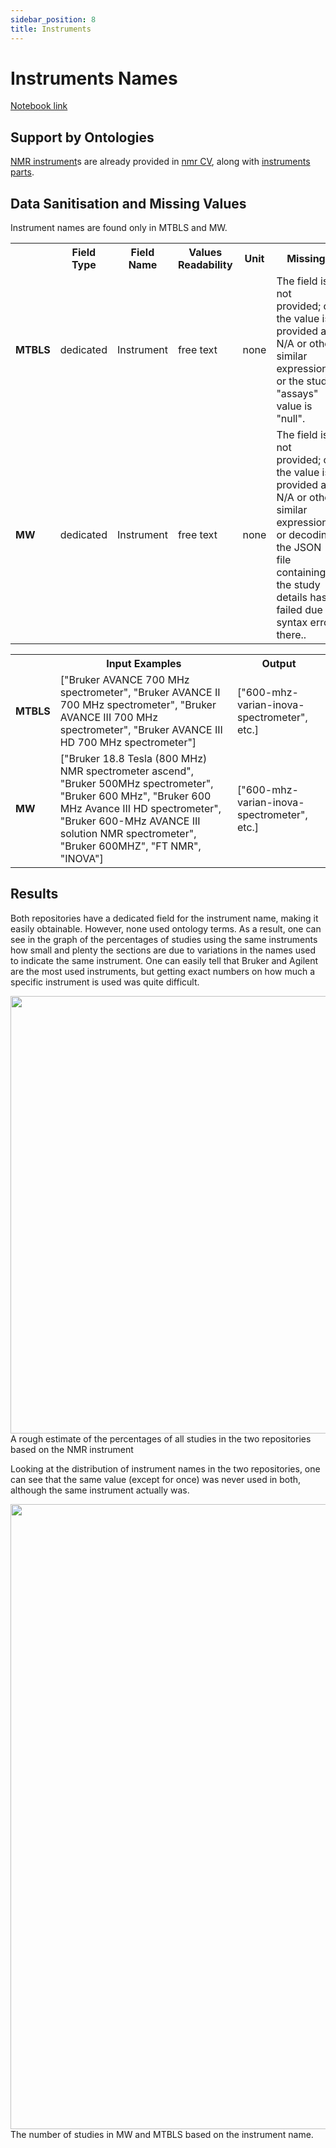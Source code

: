 ```yaml
---
sidebar_position: 8
title: Instruments
---
```

# Instruments Names
[Notebook link](https://github.com/NFDI4Chem/repo-scripts/blob/main/notebooks/instruments-names.ipynb)

## Support by Ontologies

[NMR instrument](https://terminology.nfdi4chem.de/ts/ontologies/nmrcv/terms?iri=http%3A%2F%2FnmrML.org%2FnmrCV%23NMR%3A1400059)s are already provided in [nmr CV](https://terminology.nfdi4chem.de/ts/ontologies/nmrcv), along with [instruments parts](https://terminology.nfdi4chem.de/ts/ontologies/nmrcv/terms?iri=http%3A%2F%2FnmrML.org%2FnmrCV%23NMR%3A1000463&viewMode=All&siblings=false).

## Data Sanitisation and Missing Values
Instrument names are found only in MTBLS and MW.

<table>
  <tr>
    <th></th>
    <th>Field Type</th>
    <th>Field Name</th>
    <th>Values Readability</th>
    <th>Unit</th>
    <th>Missing</th>
  </tr>
  <tr>
    <td><b>MTBLS</b></td>
    <td>dedicated</td>
    <td>Instrument</td>
    <td>free text</td>
    <td>none</td>
    <td>The field is not provided; or the value is provided as N/A or other similar expressions; or the study "assays" value is "null".</td>
  </tr>
  <tr>
    <td><b>MW</b></td>
    <td>dedicated</td>
    <td>Instrument</td>
    <td>free text</td>
    <td>none</td>
    <td>The field is not provided; or the value is provided as N/A or other similar expressions; or decoding the JSON file containing the study details has failed due to syntax error there..</td>
  </tr>
</table>

<table>
  <tr>
    <th></th>
    <th>Input Examples</th>
    <th>Output</th>
  </tr>
  <tr>
    <td><b>MTBLS</b></td>
    <td>["Bruker AVANCE 700 MHz spectrometer", "Bruker AVANCE II 700 MHz spectrometer", "Bruker AVANCE III 700 MHz spectrometer", "Bruker AVANCE III HD 700 MHz spectrometer"]</td>
    <td>["600-mhz-varian-inova-spectrometer", etc.]</td>
  </tr>
  <tr>
    <td><b>MW</b></td>
    <td>["Bruker 18.8 Tesla (800 MHz) NMR spectrometer ascend", "Bruker 500MHz spectrometer", "Bruker 600 MHz", "Bruker 600 MHz Avance III HD spectrometer", "Bruker 600-MHz AVANCE III solution NMR spectrometer", "Bruker 600MHZ", "FT NMR", "INOVA"]</td>
    <td>["600-mhz-varian-inova-spectrometer", etc.]</td>
  </tr>
</table>

## Results

Both repositories have a dedicated field for the instrument name, making it easily obtainable. However, none used ontology terms. As a result, one can see in the graph of the percentages of studies using the same instruments how small and plenty the sections are due to variations in the names used to indicate the same instrument. One can easily tell that Bruker and Agilent are the most used instruments, but getting exact numbers on how much a specific instrument is used was quite difficult.

<div style={{textAlign: 'center'}}>
<img src="/img/analysis/instrument-all.png" width="700"/>
<figcaption>A rough estimate of the percentages of all studies in the two repositories based on the NMR instrument</figcaption>
</div>

Looking at the distribution of instrument names in the two repositories, one can see that the same value (except for once) was never used in both, although the same instrument actually was. 

<div style={{textAlign: 'center'}}>
<img src="/img/analysis/instrument-h.png" width="1000"/>
<figcaption>The number of studies in MW and MTBLS based on the instrument name.</figcaption>
</div>
